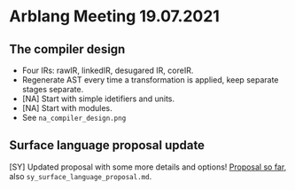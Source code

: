Arblang Meeting 19.07.2021
==========================

## The compiler design 
- Four IRs: rawIR, linkedIR, desugared IR, coreIR. 
- Regenerate AST every time a transformation is applied, keep separate stages separate. 
- [NA] Start with simple idetifiers and units. 
- [NA] Start with modules.
- See `na_compiler_design.png`

## Surface language proposal update

[SY] Updated proposal with some more details and options! [Proposal so far](https://github.com/halfflat/arblang-draft/blob/main/outline/arblang-proposal.md),
also `sy_surface_language_proposal.md`.

